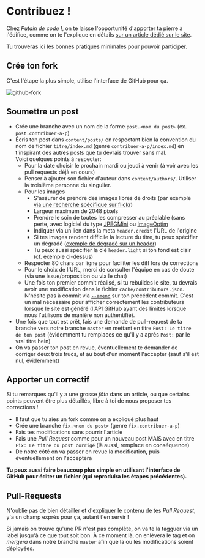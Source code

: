# Contribuez !

Chez _Putain de code !_, on te laisse l'opportunité d'apporter ta pierre à
l'édifice, comme on te l'explique en détails
[sur un article dédié sur le site](http://putaindecode.io/fr/contribuer/).

Tu trouveras ici les bonnes pratiques minimales pour pouvoir participer.

## Crée ton fork

C'est l'étape la plus simple, utilise l'interface de GitHub pour ça.

![github-fork](content/fr/contribuer/fork-button.jpg)

## Soumettre un post

- Crée une branche avec un nom de la forme `post.<nom du post>` (ex.
  `post.contribuer-a-p`)
- Écris ton post dans `content/posts/` en respectant bien la convention du nom
  de fichier `titre/index.md` (genre `contribuer-a-p/index.md`) en t'inspirant
  des autres posts que tu devrais trouver sans mal.\
  Voici quelques points à respecter:
  - Pour la date choisir le prochain mardi ou jeudi à venir (à voir avec les
    pull requests déjà en cours)
  - Penser à ajouter son fichier d'auteur dans `content/authors/`. Utiliser la
    troisième personne du singulier.
  - Pour les images
    - S'assurer de prendre des images libres de droits (par exemple
      [via une recherche spécifique sur flickr](https://www.flickr.com/search/?license=2%2C3%2C4%2C5%2C6%2C9&tags=delorean&advanced=1))
    - Largeur maximum de 2048 pixels
    - Prendre le soin de toutes les compresser au préalable (sans perte, avec
      logiciel du type [JPEGMini](http://www.jpegmini.com/) ou
      [ImageOptim](https://imageoptim.com/)
    - Indiquer via un lien dans la meta `header.credit` l'URL de l'origine
    - Si tes images rendent difficile la lecture du titre, tu peux spécifier un
      dégradé
      ([exemple de dégradé sur un header](https://github.com/putaindecode/putaindecode.io/blob/master/content/fr/articles/entreprendre/auto-entrepreneuriat-retour-experiences/index.md))
    - Tu peux aussi spécifier la clé `header.light` si ton fond est clair (cf.
      exemple ci-dessus)
  - Respecter 80 chars par ligne pour faciliter les diff lors de corrections
  - Pour le choix de l'URL, merci de consulter l'équipe en cas de doute (via une
    issue/proposition ou via le chat)
  - Une fois ton premier commit réalisé, si tu rebuildes le site, tu devrais
    avoir une modification dans le fichier `cache/contributors.json`. N'hésite
    pas à commit via [`--amend`](http://www.git-scm.com/docs/git-commit) sur ton
    précédent commit. C'est un mal nécessaire pour afficher correctement les
    contributeurs lorsque le site est généré (l'API GitHub ayant des limites
    lorsque nous l'utilisons de manière non authentifié).
- Une fois que tout est prêt, fais une demande de pull-request de ta branche
  vers notre branche `master` en mettant en titre `Post: Le titre de ton post`
  (évidemment tu remplaces ce qu'il y a après `Post:` par le vrai titre hein)
- On va passer ton post en revue, éventuellement te demander de corriger deux
  trois trucs, et au bout d'un moment l'accepter (sauf s'il est nul, évidemment)

## Apporter un correctif

Si tu remarques qu'il y a une grosse _fôte_ dans un article, ou que certains
points peuvent être plus détaillés, libre à toi de nous proposer tes corrections
!

- Il faut que tu aies un fork comme on a expliqué plus haut
- Crée une branche `fix.<nom du post>` (genre `fix.contribuer-a-p`)
- Fais tes modifications sans pourrir l'article
- Fais une _Pull Request_ comme pour un nouveau post MAIS avec en titre
  `Fix: Le titre du post corrigé` (là aussi, remplace en conséquence)
- De notre côté on va passer en revue la modification, puis éventuellement on
  l'acceptera

**Tu peux aussi faire beaucoup plus simple en utilisant l'interface de GitHub
pour éditer un fichier (qui reproduira les étapes précédentes).**

## Pull-Requests

N'oublie pas de bien détailler et d'expliquer le contenu de tes _Pull Request_,
y'a un champ exprès pour ça, autant t'en servir !

Si jamais on trouve qu'une PR n'est pas complète, on va te la tagguer via un
label jusqu'à ce que tout soit bon. À ce moment là, on enlèvera le tag et on
_mergera_ dans notre branche `master` afin que la ou les modifications soient
déployées.
